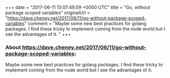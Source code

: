 +++
date = "2017-06-11 13:07:49.09 +0000 UTC"
title = "Go, without package scoped variables"
originalUrl = "https://dave.cheney.net/2017/06/11/go-without-package-scoped-variables"
comment = "Maybe some new best practices for golang packages. I find these tricky to implement coming from the node world but I see the advantages of it. "
+++

### About https://dave.cheney.net/2017/06/11/go-without-package-scoped-variables:

Maybe some new best practices for golang packages. I find these tricky to implement coming from the node world but I see the advantages of it. 
